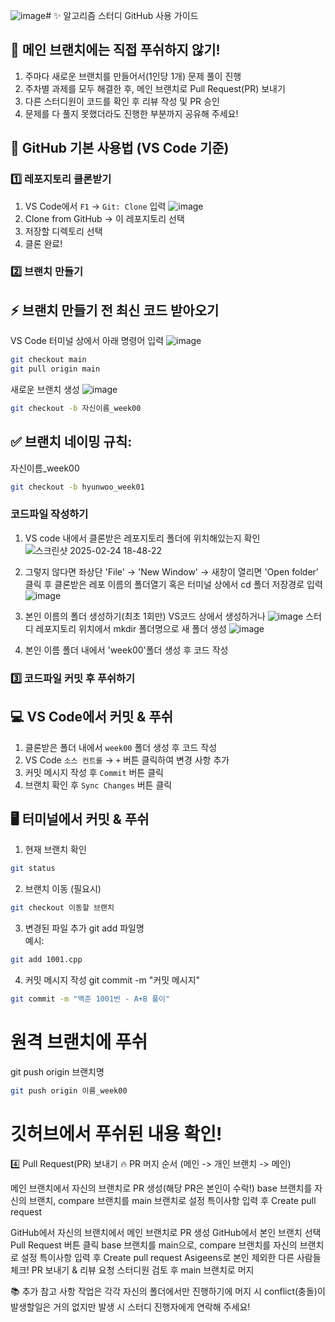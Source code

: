 ![image](https://github.com/user-attachments/assets/46ea7446-19bb-4674-ad6e-24e942707e0f)# ✨ 알고리즘 스터디 GitHub 사용 가이드
## 🚨 메인 브랜치에는 직접 푸쉬하지 않기!
1. 주마다 새로운 브랜치를 만들어서(1인당 1개) 문제 풀이 진행
2. 주차별 과제를 모두 해결한 후, 메인 브랜치로 Pull Request(PR) 보내기
3. 다른 스터디원이 코드를 확인 후 리뷰 작성 및 PR 승인
4. 문제를 다 풀지 못했더라도 진행한 부분까지 공유해 주세요!
## 📌 GitHub 기본 사용법 (VS Code 기준)
### 1️⃣ 레포지토리 클론받기

1. VS Code에서 `F1` → `Git: Clone` 입력
![image](https://github.com/user-attachments/assets/12201539-681b-4b3b-aada-d9609e7c01d0)
2. Clone from GitHub -> 이 레포지토리 선택  
3. 저장할 디렉토리 선택  
4. 클론 완료!  
### 2️⃣ 브랜치 만들기
## ⚡ 브랜치 만들기 전 최신 코드 받아오기
VS Code 터미널 상에서 아래 명령어 입력
![image](https://github.com/user-attachments/assets/8e554533-3bcf-41a5-b7b3-5b5f7d747314)
```bash
git checkout main
git pull origin main
```
새로운 브랜치 생성
![image](https://github.com/user-attachments/assets/b79e133d-7a51-41a8-987b-86561550c66d)
```bash
git checkout -b 자신이름_week00
```
## ✅ 브랜치 네이밍 규칙:
자신이름_week00 
```bash
git checkout -b hyunwoo_week01
```
### 코드파일 작성하기


1. VS code 내에서 클론받은 레포지토리 폴더에 위치해있는지 확인
![스크린샷 2025-02-24 18-48-22](https://github.com/user-attachments/assets/43161ec1-2566-470a-8906-c8b915b74cd1)
2. 그렇지 않다면 좌상단 'File' -> 'New Window' -> 새창이 열리면 'Open folder' 클릭 후 클론받은 레포 이름의 폴더열기
   혹은 터미널 상에서 cd 폴더 저장경로 입력
![image](https://github.com/user-attachments/assets/3f99c212-cb13-4f54-bb58-72d6e61e0784)
4. 본인 이름의 폴더 생성하기(최초 1회만)
VS코드 상에서 생성하거나 
![image](https://github.com/user-attachments/assets/5597c5ad-a835-483b-aaf4-64a2c0eb3c82)
스터디 레포지토리 위치에서 mkdir 폴더명으로 새 폴더 생성
![image](https://github.com/user-attachments/assets/2a6c0b12-cadb-4269-8c17-40fce0f2ba27)

6. 본인 이름 폴더 내에서 'week00'폴더 생성 후 코드 작성

### 3️⃣ 코드파일 커밋 후 푸쉬하기
## 💻 VS Code에서 커밋 & 푸쉬

1. 클론받은 폴더 내에서 `week00` 폴더 생성 후 코드 작성  
2. VS Code `소스 컨트롤` → `+` 버튼 클릭하여 변경 사항 추가  
3. 커밋 메시지 작성 후 `Commit` 버튼 클릭  
4. 브랜치 확인 후 `Sync Changes` 버튼 클릭  

## 🖥️ 터미널에서 커밋 & 푸쉬

1. 현재 브랜치 확인
```bash
git status  
```
2. 브랜치 이동 (필요시)
```bash
git checkout 이동할 브랜치
```

3. 변경된 파일 추가
git add 파일명  
예시:
```bash
git add 1001.cpp  
```
4. 커밋 메시지 작성
git commit -m "커밋 메시지"
``` bash
git commit -m "백준 1001번 - A+B 풀이"
```
# 원격 브랜치에 푸쉬
git push origin 브랜치명
``` bash
git push origin 이름_week00  
```
# 깃허브에서 푸쉬된 내용 확인!

4️⃣ Pull Request(PR) 보내기
🔥 PR 머지 순서 (메인 -> 개인 브랜치 -> 메인)

메인 브랜치에서 자신의 브랜치로 PR 생성(해당 PR은 본인이 수락!)
base 브랜치를 자신의 브랜치, compare 브랜치를 main 브랜치로 설정
특이사항 입력 후 Create pull request

GitHub에서 자신의 브랜치에서 메인 브랜치로 PR 생성
GitHub에서 본인 브랜치 선택
Pull Request 버튼 클릭
base 브랜치를 main으로, compare 브랜치를 자신의 브랜치로 설정
특이사항 입력 후 Create pull request
Asigeens로 본인 제외한 다른 사람들 체크!
PR 보내기 & 리뷰 요청
스터디원 검토 후 main 브랜치로 머지

📚 추가 참고 사항
작업은 각각 자신의 폴더에서만 진행하기에 머지 시 conflict(충돌)이 발생할일은 거의 없지만 발생 시 스터디 진행자에게 연락해 주세요!
